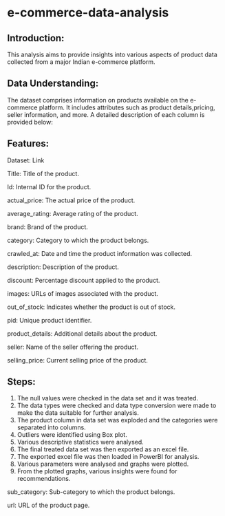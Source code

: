 # e-commerce-data-analysis

## Introduction:

This analysis aims to provide insights into various
aspects of product data collected from a major Indian e-commerce
platform.

## Data Understanding:
The dataset comprises information on products available on the e-commerce platform. It includes attributes such as product details,pricing, seller information, and more. A detailed description of each column is provided below:

## Features:

Dataset: Link

Title: Title of the product.

Id: Internal ID for the product.

actual_price: The actual price of the product.

average_rating: Average rating of the product.

brand: Brand of the product.

category: Category to which the product belongs.

crawled_at: Date and time the product information was collected.

description: Description of the product.

discount: Percentage discount applied to the product.

images: URLs of images associated with the product.

out_of_stock: Indicates whether the product is out of stock.

pid: Unique product identifier.

product_details: Additional details about the product.

seller: Name of the seller offering the product.

selling_price: Current selling price of the product.

## Steps:

1. The null values were checked in the data set and it was treated.
2. The data types were checked and data type conversion were made to make the data suitable for further analysis.
3. The product column in data set was exploded and the categories were separated into columns.
4. Outliers were identified using Box plot.
5. Various descriptive statistics were analysed.
6. The final treated data set was then exported as an excel file.
7. The exported excel file was then loaded in PowerBI for analysis.
8. Various parameters were analysed and graphs were plotted.
9. From the plotted graphs, various insights were found for recommendations.
    

sub_category: Sub-category to which the product belongs.

url: URL of the product page.



